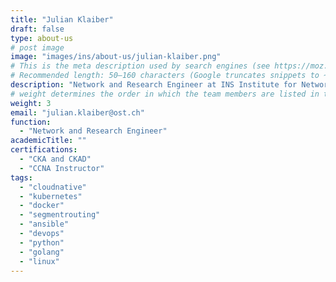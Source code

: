 ```yaml
---
title: "Julian Klaiber"
draft: false
type: about-us
# post image
image: "images/ins/about-us/julian-klaiber.png"
# This is the meta description used by search engines (see https://moz.com/learn/seo/meta-description)
# Recommended length: 50–160 characters (Google truncates snippets to ~155–160 characters)
description: "Network and Research Engineer at INS Institute for Networked Solutions in eastern Switzerland."
# weight determines the order in which the team members are listed in the about us page
weight: 3
email: "julian.klaiber@ost.ch"
function: 
  - "Network and Research Engineer"
academicTitle: ""
certifications:
  - "CKA and CKAD"
  - "CCNA Instructor"
tags: 
  - "cloudnative"
  - "kubernetes"
  - "docker"
  - "segmentrouting"
  - "ansible"
  - "devops"
  - "python"
  - "golang"
  - "linux"
---
```


<!-- Security Operations
General projects in the area of networking
Assistant for courses 'Computer Networks 1 & 2', 'Cloud Infrastructure' and 'Software Defined Networks' -->